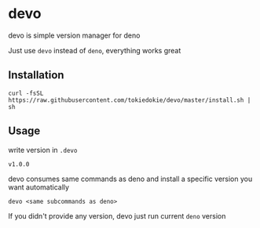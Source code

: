 # devo

devo is simple version manager for deno

Just use `devo` instead of `deno`, everything works great

## Installation

```
curl -fsSL https://raw.githubusercontent.com/tokiedokie/devo/master/install.sh | sh
```

## Usage

write version in `.devo`

```
v1.0.0
```

devo consumes same commands as deno and install a specific version you want automatically

```
devo <same subcommands as deno>
```

If you didn't provide any version, devo just run current `deno` version
